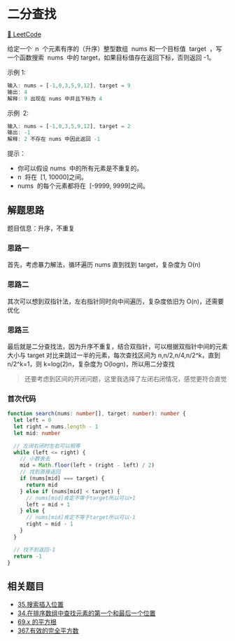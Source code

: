 # 二分查找

[🔗 LeetCode](https://leetcode.cn/problems/binary-search/)

给定一个  n  个元素有序的（升序）整型数组  nums 和一个目标值  target  ，写一个函数搜索  nums  中的 target，如果目标值存在返回下标，否则返回 -1。

示例 1:

```js
输入: nums = [-1,0,3,5,9,12], target = 9
输出: 4
解释: 9 出现在 nums 中并且下标为 4
```

示例  2:

```js
输入: nums = [-1,0,3,5,9,12], target = 2
输出: -1
解释: 2 不存在 nums 中因此返回 -1
```

提示：

- 你可以假设 nums  中的所有元素是不重复的。
- n  将在  [1, 10000]之间。
- nums  的每个元素都将在  [-9999, 9999]之间。

## 解题思路

题目信息：升序，不重复

### 思路一

首先，考虑暴力解法，循环遍历 nums 直到找到 target，复杂度为 O(n)

### 思路二

其次可以想到双指针法，左右指针同时向中间遍历，复杂度依旧为 O(n)，还需要优化

### 思路三

最后就是二分查找法，因为升序不重复，结合双指针，可以根据双指针中间的元素大小与 target 对比来跳过一半的元素，每次查找区间为 n,n/2,n/4,n/2^k，直到 n/2^k=1，则 k=log(2)n，复杂度为 O(logn)，所以用二分查找

> 还要考虑到区间的开闭问题，这里我选择了左闭右闭情况，感觉更符合直觉

### 首次代码

```ts
function search(nums: number[], target: number): number {
  let left = 0
  let right = nums.length - 1
  let mid: number

  // 左闭右闭时左右可以相等
  while (left <= right) {
    // 小数舍去
    mid = Math.floor(left + (right - left) / 2)
    // 找到直接返回
    if (nums[mid] === target) {
      return mid
    } else if (nums[mid] < target) {
      // nums[mid]肯定不等于target所以可以+1
      left = mid + 1
    } else {
      // nums[mid]肯定不等于target所以可以-1
      right = mid - 1
    }
  }

  // 找不到返回-1
  return -1
}
```

## 相关题目

- [35.搜索插入位置](https://leetcode.cn/problems/search-insert-position/)
- [34.在排序数组中查找元素的第一个和最后一个位置](https://leetcode.cn/problems/find-first-and-last-position-of-element-in-sorted-array/)
- [69.x 的平方根](https://leetcode.cn/problems/sqrtx/)
- [367.有效的完全平方数](https://leetcode.cn/problems/valid-perfect-square/)

